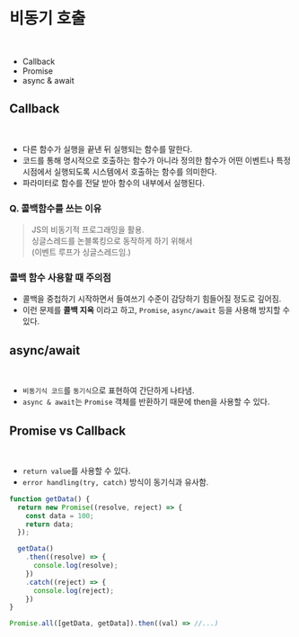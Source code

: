 # 비동기 호출

<br />

* Callback
* Promise
* async & await

## Callback

<br />

* 다른 함수가 실행을 끝낸 뒤 실행되는 함수를 말한다.
* 코드를 통해 명시적으로 호출하는 함수가 아니라 정의한 함수가 어떤 이벤트나 특정시점에서 실행되도록 시스템에서 호출하는 함수를 의미한다.
* 파라미터로 함수를 전달 받아 함수의 내부에서 실행된다.

### Q. 콜백함수를 쓰는 이유

> JS의 비동기적 프로그래밍을 활용.  
> 싱글스레드를 논블록킹으로 동작하게 하기 위해서  
> (이벤트 루프가 싱글스레드임.)

### 콜백 함수 사용할 때 주의점

* 콜백을 중첩하기 시작하면서 들여쓰기 수준이 감당하기 힘들어질 정도로 깊어짐.
* 이런 문제를 **콜백 지옥** 이라고 하고, `Promise`, `async/await` 등을 사용해 방지할 수 있다.

## async/await

<br />

* `비동기식 코드`를 `동기식`으로 표현하여 간단하게 나타냄.
* `async & await`는 `Promise` 객체를 반환하기 때문에 then을 사용할 수 있다.

## Promise vs Callback

<br />

* `return value`를 사용할 수 있다.
* `error handling(try, catch)` 방식이 동기식과 유사함.

```javascript
function getData() {
  return new Promise((resolve, reject) => {
    const data = 100;
    return data;
  });

  getData()
    .then((resolve) => {
      console.log(resolve);
    })
    .catch((reject) => {
      console.log(reject);
    })
}

Promise.all([getData, getData]).then((val) => //...)
```
